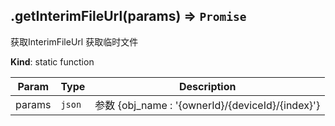 <a name="module_miot/service/smarthome.getInterimFileUrl"></a>

## .getInterimFileUrl(params) ⇒ <code>Promise</code>
获取InterimFileUrl 获取临时文件

**Kind**: static function  

| Param | Type | Description |
| --- | --- | --- |
| params | <code>json</code> | 参数 {obj_name : '{ownerId}/{deviceId}/{index}'} |

